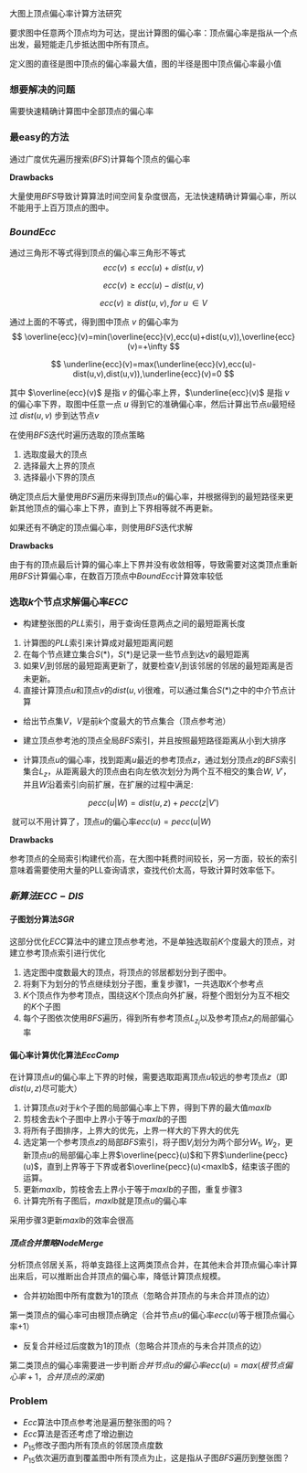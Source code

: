 大图上顶点偏心率计算方法研究

要求图中任意两个顶点均为可达，提出计算图的偏心率：顶点偏心率是指从一个点出发，最短能走几步抵达图中所有顶点。

定义图的直径是图中顶点的偏心率最大值，图的半径是图中顶点偏心率最小值

### 想要解决的问题

需要快速精确计算图中全部顶点的偏心率

### 最easy的方法

通过广度优先遍历搜索$(BFS)$计算每个顶点的偏心率

**Drawbacks**

大量使用$BFS$导致计算算法时间空间复杂度很高，无法快速精确计算偏心率，所以不能用于上百万顶点的图中。

### $BoundEcc$

通过三角形不等式得到顶点的偏心率三角形不等式
$$
ecc(v) \leq ecc(u) + dist(u,v)
$$

$$
ecc(v) \geq ecc(u) - dist(u,v)
$$

$$
ecc(v) \geq dist(u,v), for \ u \, \in V
$$

通过上面的不等式，得到图中顶点 $v$ 的偏心率为
$$
\overline{ecc}(v)=min(\overline{ecc}(v),ecc(u)+dist(u,v)),\overline{ecc}(v)=+\infty
$$

$$
\underline{ecc}(v)=max(\underline{ecc}(v),ecc(u)-dist(u,v),dist(u,v)),\underline{ecc}(v)=0
$$

其中 $\overline{ecc}(v)$ 是指 $v$ 的偏心率上界，$\underline{ecc}(v)$ 是指 $v$ 的偏心率下界，取图中任意一点 $u$ 得到它的准确偏心率，然后计算出节点$u$最短经过 $dist(u,v)$ 步到达节点$v$

在使用$BFS$迭代时遍历选取的顶点策略

1. 选取度最大的顶点
2. 选择最大上界的顶点
3. 选择最小下界的顶点

确定顶点后大量使用$BFS$遍历来得到顶点$u$的偏心率，并根据得到的最短路径来更新其他顶点的偏心率上下界，直到上下界相等就不再更新。

如果还有不确定的顶点偏心率，则使用$BFS$迭代求解

**Drawbacks**

由于有的顶点最后计算的偏心率上下界并没有收敛相等，导致需要对这类顶点重新用$BFS$计算偏心率，在数百万顶点中$BoundEcc$计算效率较低

### 选取$k$个节点求解偏心率$ECC$

- 构建整张图的$PLL$索引，用于查询任意两点之间的最短距离长度

1. 计算图的$PLL$索引来计算成对最短距离问题
2. 在每个节点建立集合$S(*)$，$S(*)$是记录一些节点到达$v$的最短距离
3. 如果$V_i$到邻居的最短距离更新了，就要检查$V_i$到该邻居的邻居的最短距离是否未更新。
4. 直接计算顶点$u$和顶点$v$的$dist(u,v)$很难，可以通过集合$S(*)$之中的中介节点计算

- 给出节点集$V$，$V$是前$k$个度最大的节点集合（顶点参考池）

- 建立顶点参考池的顶点全局$BFS$索引，并且按照最短路径距离从小到大排序

- 计算顶点$u$的偏心率，找到距离$u$最近的参考顶点$z$，通过划分顶点$z$的$BFS$索引集合$L_z$，从距离最大的顶点由右向左依次划分为两个互不相交的集合$W,\ V'$，并且$W$沿着索引向前扩展，在扩展的过程中满足:

$$
pecc(u|W)=dist(u,z)+pecc(z|V')
$$

​		就可以不用计算了，顶点$u$的偏心率$ecc(u)=pecc(u|W)$

**Drawbacks**

参考顶点的全局索引构建代价高，在大图中耗费时间较长，另一方面，较长的索引意味着需要使用大量的PLL查询请求，查找代价太高，导致计算时效率低下。

### $新算法ECC-DIS$

#### 子图划分算法$SGR$

这部分优化$ECC$算法中的建立顶点参考池，不是单独选取前$K$个度最大的顶点，对建立参考顶点索引进行优化

1. 选定图中度数最大的顶点，将顶点的邻居都划分到子图中。
2. 将剩下为划分的节点继续划分子图，重复步骤1，一共选取$K$个参考点
3. $K$个顶点作为参考顶点，围绕这$K$个顶点向外扩展，将整个图划分为互不相交的$K$个子图
4. 每个子图依次使用$BFS$遍历，得到所有参考顶点$L_{z_i}$以及参考顶点$z_i$的局部偏心率

#### 偏心率计算优化算法$EccComp$

在计算顶点$u$的偏心率上下界的时候，需要选取距离顶点$u$较远的参考顶点$z$（即$dist(u,z)$尽可能大）

1. 计算顶点$u$对于$k$个子图的局部偏心率上下界，得到下界的最大值$maxlb$
2. 剪枝舍去$k$个子图中上界小于等于$maxlb$的子图
3. 将所有子图排序，上界大的优先，上界一样大的下界大的优先
4. 选定第一个参考顶点$z$的局部$BFS$索引，将子图$V_i$划分为两个部分$W_1,\ W_2$，更新顶点$u$的局部偏心率上界$\overline{pecc}(u)$和下界$\underline{pecc}(u)$，直到上界等于下界或者$\overline{pecc}(u)<maxlb$，结束该子图的运算。
5. 更新$maxlb$，剪枝舍去上界小于等于$maxlb$的子图，重复步骤3
6. 计算完所有子图后，$maxlb$就是顶点$u$的偏心率

采用步骤3更新$maxlb$的效率会很高

#### $顶点合并策略NodeMerge$

分析顶点邻居关系，将单支路径上这两类顶点合并，在其他未合并顶点偏心率计算出来后，可以推断出合并顶点的偏心率，降低计算顶点规模。

- 合并初始图中所有度数为$1$的顶点（忽略合并顶点的与未合并顶点的边）

第一类顶点的偏心率可由根顶点确定（合并节点$u$的偏心率$ecc(u)$等于根顶点偏心率$+1$）

- 反复合并经过后度数为$1$的顶点（忽略合并顶点的与未合并顶点的边）

第二类顶点的偏心率需要进一步判断$合并节点u的偏心率ecc(u)=max(根节点偏心率+1，合并顶点的深度)$





### Problem

- $Ecc$算法中顶点参考池是遍历整张图的吗？
- $Ecc$算法是否还考虑了增边删边
- $P_{15}$修改子图内所有顶点的邻居顶点度数
- $P_{15}$依次遍历直到覆盖图中所有顶点为止，这是指从子图$BFS$遍历到整张图？